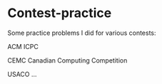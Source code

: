 # Contest-practice
Some practice problems I did for various contests: 

ACM ICPC

CEMC Canadian Computing Competition

USACO
...
